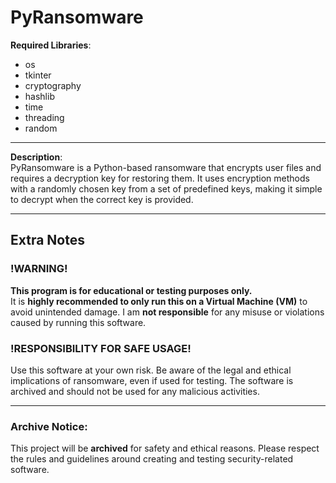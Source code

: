 # PyRansomware

**Required Libraries**:
- os
- tkinter
- cryptography
- hashlib
- time
- threading
- random

---

**Description**:  
PyRansomware is a Python-based ransomware that encrypts user files and requires a decryption key for restoring them. It uses encryption methods with a randomly chosen key from a set of predefined keys, making it simple to decrypt when the correct key is provided.

---

## Extra Notes

### !WARNING!
**This program is for educational or testing purposes only.**  
It is **highly recommended to only run this on a Virtual Machine (VM)** to avoid unintended damage. I am **not responsible** for any misuse or violations caused by running this software.

### !RESPONSIBILITY FOR SAFE USAGE!
Use this software at your own risk. Be aware of the legal and ethical implications of ransomware, even if used for testing. The software is archived and should not be used for any malicious activities.

---

### Archive Notice:
This project will be **archived** for safety and ethical reasons. Please respect the rules and guidelines around creating and testing security-related software.

